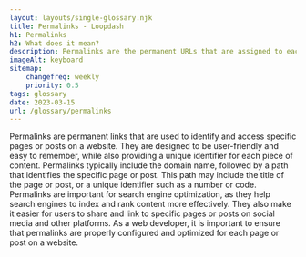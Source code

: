 ```yaml
--- 
layout: layouts/single-glossary.njk
title: Permalinks - Loopdash
h1: Permalinks
h2: What does it mean?
description: Permalinks are the permanent URLs that are assigned to each post or page in WordPress, allowing users to access the content even after it has been moved or renamed.
imageAlt: keyboard
sitemap:
	changefreq: weekly
	priority: 0.5
tags: glossary
date: 2023-03-15
url: /glossary/permalinks
---
```


Permalinks are permanent links that are used to identify and access specific pages or posts on a website. They are designed to be user-friendly and easy to remember, while also providing a unique identifier for each piece of content. Permalinks typically include the domain name, followed by a path that identifies the specific page or post. This path may include the title of the page or post, or a unique identifier such as a number or code. Permalinks are important for search engine optimization, as they help search engines to index and rank content more effectively. They also make it easier for users to share and link to specific pages or posts on social media and other platforms. As a web developer, it is important to ensure that permalinks are properly configured and optimized for each page or post on a website.
